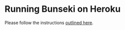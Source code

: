 # Running Bunseki on Heroku

Please follow the instructions [outlined here](https://github.com/dannyvankooten/bunseki/issues/59#issuecomment-413535914).
